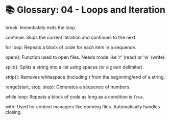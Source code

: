 # 📚 Glossary: 04 - Loops and Iteration

break:
Immediately exits the loop.

continue:
Skips the current iteration and continues to the next.

for loop:
Repeats a block of code for each item in a sequence.

open():
Function used to open files. Needs mode like 'r' (read) or 'w' (write).

split():
Splits a string into a list using spaces (or a given delimiter).

strip():
Removes whitespace (including  ) from the beginning/end of a string.

range(start, stop, step):
Generates a sequence of numbers.

while loop:
Repeats a block of code as long as a condition is `True`.

with:
Used for context managers like opening files. Automatically handles closing.

